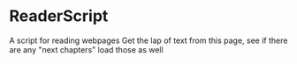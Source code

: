 # ReaderScript
A script for reading webpages
Get the lap of text from this page, see if there are any "next chapters" load those as well
